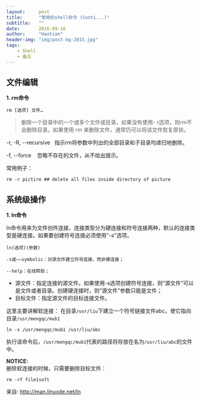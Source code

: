 ```yaml
---
layout:     post
title:      "常用的shell命令 (Conti...)"
subtitle:   ""
date:       2016-09-16
author:     "Haotian"
header-img: "img/post-bg-2015.jpg"
tags:
    - Shell 
    - 备忘
---
```


## 文件编辑

**1. rm命令**

   ```
   rm [选项] 文件… 
   ```

   >删除一个目录中的一个或多个文件或目录，如果没有使用- r选项，则rm不会删除目录。如果使用 rm 来删除文件，通常仍可以将该文件恢复原状。
   

   ​
   -r, -R, --recursive   指示rm将参数中列出的全部目录和子目录均递归地删除。
   
   -f, --force    忽略不存在的文件，从不给出提示。

   常用例子：

   ```shell
   rm -r pictire ## delete all files inside directory of picture
   ```

   
## 系统级操作

**1. ln命令**

ln命令用来为文件创件连接，连接类型分为硬连接和符号连接两种，默认的连接类型是硬连接。如果要创建符号连接必须使用"-s"选项。

```ln(选项)(参数)```

```
-s或——symbolic：对源文件建立符号连接，而非硬连接；

--help：在线帮助；
```

- 源文件：指定连接的源文件。如果使用-s选项创建符号连接，则“源文件”可以是文件或者目录。创建硬连接时，则“源文件”参数只能是文件； 
- 目标文件：指定源文件的目标连接文件。

这里主要讲解软连接：
在目录```/usr/liu```下建立一个符号链接文件abc，使它指向目录```/usr/mengqc/mub1```

```
ln -s /usr/mengqc/mub1 /usr/liu/abc 
```

执行该命令后，```/usr/mengqc/mub1```代表的路径将存放在名为```/usr/liu/abc```的文件中。



**NOTICE:**   
删除软连接的时候，只需要删除目标文件：
```
rm -rf file1soft
```

来自: http://man.linuxde.net/ln


